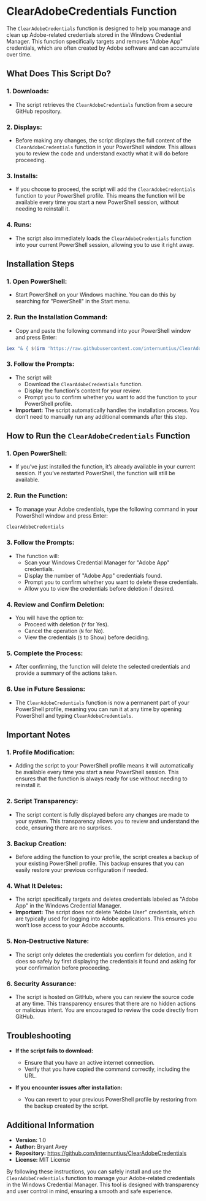 # ClearAdobeCredentials Function

The `ClearAdobeCredentials` function is designed to help you manage and clean up Adobe-related credentials stored in the Windows Credential Manager. This function specifically targets and removes "Adobe App" credentials, which are often created by Adobe software and can accumulate over time.

## What Does This Script Do?

### 1. **Downloads:**
   - The script retrieves the `ClearAdobeCredentials` function from a secure GitHub repository.

### 2. **Displays:**
   - Before making any changes, the script displays the full content of the `ClearAdobeCredentials` function in your PowerShell window. This allows you to review the code and understand exactly what it will do before proceeding.

### 3. **Installs:**
   - If you choose to proceed, the script will add the `ClearAdobeCredentials` function to your PowerShell profile. This means the function will be available every time you start a new PowerShell session, without needing to reinstall it.

### 4. **Runs:**
   - The script also immediately loads the `ClearAdobeCredentials` function into your current PowerShell session, allowing you to use it right away.

## Installation Steps

### 1. Open PowerShell:
   - Start PowerShell on your Windows machine. You can do this by searching for "PowerShell" in the Start menu.

### 2. Run the Installation Command:
   - Copy and paste the following command into your PowerShell window and press Enter:
   ```powershell
   iex "& { $(irm 'https://raw.githubusercontent.com/internuntius/ClearAdobeCredentials/main/InstallClearAdobeCredentials.ps1') }"
   ```

### 3. Follow the Prompts:
   - The script will:
     - Download the `ClearAdobeCredentials` function.
     - Display the function's content for your review.
     - Prompt you to confirm whether you want to add the function to your PowerShell profile.
   - **Important:** The script automatically handles the installation process. You don’t need to manually run any additional commands after this step.

## How to Run the `ClearAdobeCredentials` Function

### 1. Open PowerShell:
   - If you’ve just installed the function, it’s already available in your current session. If you’ve restarted PowerShell, the function will still be available.

### 2. Run the Function:
   - To manage your Adobe credentials, type the following command in your PowerShell window and press Enter:
   ```powershell
   ClearAdobeCredentials
   ```

### 3. Follow the Prompts:
   - The function will:
     - Scan your Windows Credential Manager for "Adobe App" credentials.
     - Display the number of "Adobe App" credentials found.
     - Prompt you to confirm whether you want to delete these credentials.
     - Allow you to view the credentials before deletion if desired.

### 4. Review and Confirm Deletion:
   - You will have the option to:
     - Proceed with deletion (`Y` for Yes).
     - Cancel the operation (`N` for No).
     - View the credentials (`S` to Show) before deciding.

### 5. Complete the Process:
   - After confirming, the function will delete the selected credentials and provide a summary of the actions taken.

### 6. Use in Future Sessions:
   - The `ClearAdobeCredentials` function is now a permanent part of your PowerShell profile, meaning you can run it at any time by opening PowerShell and typing `ClearAdobeCredentials`.

## Important Notes

### 1. **Profile Modification:**
   - Adding the script to your PowerShell profile means it will automatically be available every time you start a new PowerShell session. This ensures that the function is always ready for use without needing to reinstall it.

### 2. **Script Transparency:**
   - The script content is fully displayed before any changes are made to your system. This transparency allows you to review and understand the code, ensuring there are no surprises.

### 3. **Backup Creation:**
   - Before adding the function to your profile, the script creates a backup of your existing PowerShell profile. This backup ensures that you can easily restore your previous configuration if needed.

### 4. **What It Deletes:**
   - The script specifically targets and deletes credentials labeled as "Adobe App" in the Windows Credential Manager.
   - **Important:** The script does not delete "Adobe User" credentials, which are typically used for logging into Adobe applications. This ensures you won’t lose access to your Adobe accounts.

### 5. **Non-Destructive Nature:**
   - The script only deletes the credentials you confirm for deletion, and it does so safely by first displaying the credentials it found and asking for your confirmation before proceeding.

### 6. **Security Assurance:**
   - The script is hosted on GitHub, where you can review the source code at any time. This transparency ensures that there are no hidden actions or malicious intent. You are encouraged to review the code directly from GitHub.

## Troubleshooting

- **If the script fails to download:**
  - Ensure that you have an active internet connection.
  - Verify that you have copied the command correctly, including the URL.

- **If you encounter issues after installation:**
  - You can revert to your previous PowerShell profile by restoring from the backup created by the script.

## Additional Information

- **Version:** 1.0
- **Author:** Bryant Avey
- **Repository:** https://github.com/internuntius/ClearAdobeCredentials
- **License:** MIT License

By following these instructions, you can safely install and use the `ClearAdobeCredentials` function to manage your Adobe-related credentials in the Windows Credential Manager. This tool is designed with transparency and user control in mind, ensuring a smooth and safe experience.
